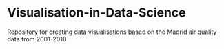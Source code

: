 # Visualisation-in-Data-Science
Repository for creating data visualisations based on the Madrid air quality data from 2001-2018

